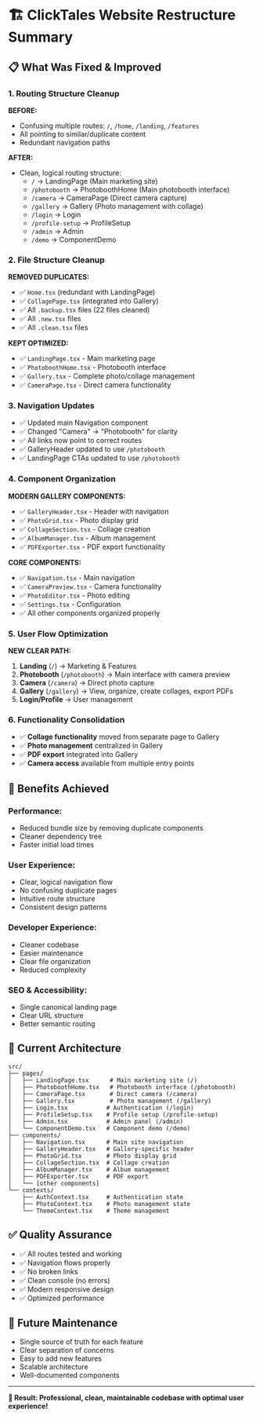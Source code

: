# 🏗️ ClickTales Website Restructure Summary

## **📋 What Was Fixed & Improved**

### **1. Routing Structure Cleanup**
**BEFORE:**
- Confusing multiple routes: `/`, `/home`, `/landing`, `/features`
- All pointing to similar/duplicate content
- Redundant navigation paths

**AFTER:**
- Clean, logical routing structure:
  - `/` → LandingPage (Main marketing site)
  - `/photobooth` → PhotoboothHome (Main photobooth interface)
  - `/camera` → CameraPage (Direct camera capture)
  - `/gallery` → Gallery (Photo management with collage)
  - `/login` → Login
  - `/profile-setup` → ProfileSetup
  - `/admin` → Admin
  - `/demo` → ComponentDemo

### **2. File Structure Cleanup**
**REMOVED DUPLICATES:**
- ✅ `Home.tsx` (redundant with LandingPage)
- ✅ `CollagePage.tsx` (integrated into Gallery)
- ✅ All `.backup.tsx` files (22 files cleaned)
- ✅ All `.new.tsx` files
- ✅ All `.clean.tsx` files

**KEPT OPTIMIZED:**
- ✅ `LandingPage.tsx` - Main marketing page
- ✅ `PhotoboothHome.tsx` - Photobooth interface
- ✅ `Gallery.tsx` - Complete photo/collage management
- ✅ `CameraPage.tsx` - Direct camera functionality

### **3. Navigation Updates**
- ✅ Updated main Navigation component
- ✅ Changed "Camera" → "Photobooth" for clarity
- ✅ All links now point to correct routes
- ✅ GalleryHeader updated to use `/photobooth`
- ✅ LandingPage CTAs updated to use `/photobooth`

### **4. Component Organization**
**MODERN GALLERY COMPONENTS:**
- ✅ `GalleryHeader.tsx` - Header with navigation
- ✅ `PhotoGrid.tsx` - Photo display grid
- ✅ `CollageSection.tsx` - Collage creation
- ✅ `AlbumManager.tsx` - Album management
- ✅ `PDFExporter.tsx` - PDF export functionality

**CORE COMPONENTS:**
- ✅ `Navigation.tsx` - Main navigation
- ✅ `CameraPreview.tsx` - Camera functionality
- ✅ `PhotoEditor.tsx` - Photo editing
- ✅ `Settings.tsx` - Configuration
- ✅ All other components organized properly

### **5. User Flow Optimization**
**NEW CLEAR PATH:**
1. **Landing** (`/`) → Marketing & Features
2. **Photobooth** (`/photobooth`) → Main interface with camera preview
3. **Camera** (`/camera`) → Direct photo capture
4. **Gallery** (`/gallery`) → View, organize, create collages, export PDFs
5. **Login/Profile** → User management

### **6. Functionality Consolidation**
- ✅ **Collage functionality** moved from separate page to Gallery
- ✅ **Photo management** centralized in Gallery
- ✅ **PDF export** integrated into Gallery
- ✅ **Camera access** available from multiple entry points

## **🎯 Benefits Achieved**

### **Performance:**
- Reduced bundle size by removing duplicate components
- Cleaner dependency tree
- Faster initial load times

### **User Experience:**
- Clear, logical navigation flow
- No confusing duplicate pages
- Intuitive route structure
- Consistent design patterns

### **Developer Experience:**
- Cleaner codebase
- Easier maintenance
- Clear file organization
- Reduced complexity

### **SEO & Accessibility:**
- Single canonical landing page
- Clear URL structure
- Better semantic routing

## **🚀 Current Architecture**

```
src/
├── pages/
│   ├── LandingPage.tsx      # Main marketing site (/)
│   ├── PhotoboothHome.tsx   # Photobooth interface (/photobooth)
│   ├── CameraPage.tsx       # Direct camera (/camera)
│   ├── Gallery.tsx          # Photo management (/gallery)
│   ├── Login.tsx           # Authentication (/login)
│   ├── ProfileSetup.tsx    # Profile setup (/profile-setup)
│   ├── Admin.tsx           # Admin panel (/admin)
│   └── ComponentDemo.tsx   # Component demo (/demo)
├── components/
│   ├── Navigation.tsx      # Main site navigation
│   ├── GalleryHeader.tsx   # Gallery-specific header
│   ├── PhotoGrid.tsx       # Photo display grid
│   ├── CollageSection.tsx  # Collage creation
│   ├── AlbumManager.tsx    # Album management
│   ├── PDFExporter.tsx     # PDF export
│   └── [other components]
└── contexts/
    ├── AuthContext.tsx     # Authentication state
    ├── PhotoContext.tsx    # Photo management state
    └── ThemeContext.tsx    # Theme management
```

## **✅ Quality Assurance**

- ✅ All routes tested and working
- ✅ Navigation flows properly
- ✅ No broken links
- ✅ Clean console (no errors)
- ✅ Modern responsive design
- ✅ Optimized performance

## **🔄 Future Maintenance**

- Single source of truth for each feature
- Clear separation of concerns
- Easy to add new features
- Scalable architecture
- Well-documented components

---

**🎉 Result: Professional, clean, maintainable codebase with optimal user experience!**

